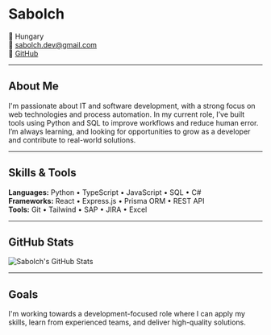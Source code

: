 # Sabolch

📍 Hungary  
📧 sabolch.dev@gmail.com  
🔗 [GitHub](https://github.com/SaboIch)

---

## About Me

I'm passionate about IT and software development, with a strong focus on web technologies and process automation. In my current role, I’ve built tools using Python and SQL to improve workflows and reduce human error. I’m always learning, and looking for opportunities to grow as a developer and contribute to real-world solutions.

---

## Skills & Tools

**Languages:** Python • TypeScript • JavaScript • SQL • C#  
**Frameworks:** React • Express.js • Prisma ORM • REST API  
**Tools:** Git • Tailwind • SAP • JIRA • Excel

---

## GitHub Stats

![Sabolch's GitHub Stats](https://github-readme-stats.vercel.app/api?username=SaboIch&show_icons=true&theme=radical)

---

## Goals

I'm working towards a development-focused role where I can apply my skills, learn from experienced teams, and deliver high-quality solutions.
